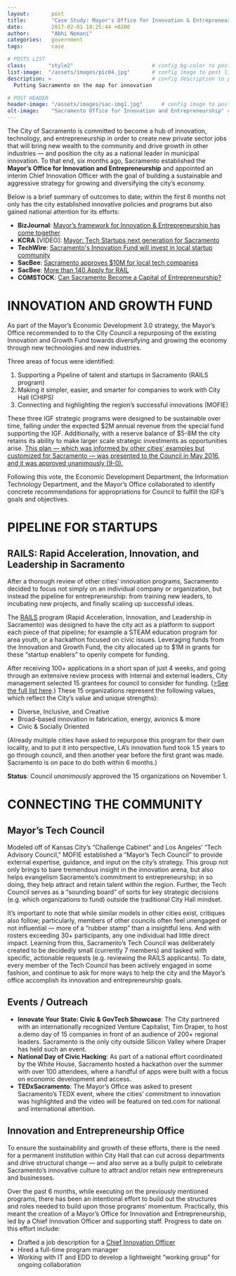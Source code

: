 ```yaml
---
layout:       post
title:        "Case Study: Mayor's Office for Innovation & Entrepreneurship"
date:         2017-02-01 18:25:44 +0200
author:       "Abhi Nemani"
categories:   government
tags:         case

# POSTS LIST
class:       "style2"                         # config bg-color to post list card (1..6)
list-image:  "/assets/images/pic04.jpg"       # config image to post list card (1..6)
description: >                                # config description to post list card
  Putting Sacramento on the map for innovation

# POST HEADER
header-image: "/assets/images/sac-img1.jpg"      # config image to post header
alt-image:    "Sacramento Office for Innovation and Entrepreneurship" # config image description to alt att.
---
```


<p>The City of Sacramento is committed to become a hub of innovation, technology, and entrepreneurship in order to create new private sector jobs that will bring new wealth to the community and drive growth in other industries — and position the city as a national leader in municipal innovation. To that end, six months ago, Sacramento established the <strong>Mayor’s Office for Innovation and Entrepreneurship</strong> and appointed an interim Chief Innovation Officer with the goal of building a sustainable and aggressive strategy for growing and diversifying the city’s economy. </p>
<p>Below is a brief summary of outcomes to date; within the first 6 months not only has the city established innovative policies and programs but also gained national attention for its efforts:
</p>
<ul>
	<li><strong>BizJournal</strong>: <a href="http://www.bizjournals.com/sacramento/news/2016/06/10/how-city-council-would-spend-8-2-million-fund.html">Mayor’s framework for Innovation & Entrepreneurship has come together</a></li>
	<li><strong>KCRA</strong> [VIDEO]: <a href="http://www.kcra.com/news/mayor-tech-startups-next-generation-for-sacramento/40175930">Mayor: Tech Startups next generation for Sacramento</a></li>
	<li><strong>TechWire</strong>: <a href="http://www.techwire.net/innovation/sacramentos-innovation-growth-fund-will-invest-in-local-companies-mayor-says.html">Sacramento's Innovation Fund will invest in local startup community</a></li>
	<li><strong>SacBee</strong>: <a href="http://www.sacbee.com/news/local/article85198202.html">Sacramento approves $10M for local tech companies</a></li>
	<li><strong>SacBee</strong>: <a href="http://www.sacbee.com/news/local/article85198202.html">More than 140 Apply for RAIL</a></li>
	<li><strong>COMSTOCK</strong>: <a href="http://www.comstocksmag.com/web-only/can-sacramento-become-capital-entrepreneurship">Can Sacramento Become a Capital of Entrepreneurship?</a></li>
</ul>
	
<h1>INNOVATION AND GROWTH FUND</h1>
<p>As part of the Mayor’s Economic Development 3.0 strategy, the Mayor’s Office recommended to to the City Council a repurposing of the existing Innovation and Growth Fund towards diversifying and growing the economy through new technologies and new industries. </p>
<p>Three areas of focus were identified: </p>
<ol><li>Supporting a Pipeline of talent and startups in Sacramento (RAILS program)</li>
<li>Making it simpler, easier, and smarter for companies to work with City Hall (CHIPS)</li>
<li>Connecting and highlighting the region’s successful innovations (MOFIE)</li></ol>
<p>These three IGF strategic programs were designed to be sustainable over time, falling under the expected $2M annual revenue from the special fund supporting the IGF. Additionally, with a reserve balance of $5-8M the city retains its ability to make larger scale strategic investments as opportunities arise. <a href="http://sacramento.granicus.com/MetaViewer.php?view_id=21&event_id=2826&meta_id=471926">This plan — which was informed by other cities’ examples but customized for Sacramento — was presented to the Council in May 2016, and it was approved unanimously (9-0).</a></p>
<p>Following this vote, the Economic Development Department, the Information Technology Department, and the Mayor’s Office collaborated to identify concrete recommendations for appropriations for Council to fulfill the IGF’s goals and objectives.</p>
<h1>PIPELINE FOR STARTUPS</h1>
<h2>RAILS: Rapid Acceleration, Innovation, and Leadership in Sacramento</h2>
<p>After a thorough review of other cities’ innovation programs, Sacramento decided to focus not simply on an individual company or organization, but instead the pipeline for entrepreneurship: from training new leaders, to incubating new projects, and finally scaling up successful ideas. </p>
<p>The <a href="http://cityofsacramento.org/RAILS">RAILS</a> program (Rapid Acceleration, Innovation, and Leadership in Sacramento) was designed to have the city act as a platform to support each piece of that pipeline; for example a STEAM education program for area youth, or a hackathon focused on civic issues. Leveraging funds from the Innovation and Growth Fund, the city allocated up to $1M in grants for these “startup enablers” to openly compete for funding.</p>
<p>After receiving 100+ applications in a short span of just 4 weeks, and going through an extensive review process with internal and external leaders, City management selected 15 grantees for council to consider for funding. (<a href="http://www.cityofsacramento.org/RAILS/2016/index.html#/">>See the full list here</a>.) These 15 organizations represent the following values, which reflect the City’s value and unique strengths): </p>
<ul><li>Diverse, Inclusive, and Creative</li>
<li>Broad-based innovation in fabrication, energy, avionics & more</li>
<li>Civic & Socially Oriented</li></ul>
<p>(Already multiple cities have asked to repurpose this program for their own locality, and to put it into perspective, LA’s innovation fund took 1.5 years to go through council, and then another year before the first grant was made. Sacramento is on pace to do both within 6 months.)</p>
<p><strong>Status</strong>: Council <i>unanimously</i> approved the 15 organizations on November 1.</p>
<!--<h1>SIMPLE, EASY, & SMART CITY HALL</h1>
<h2>CHIPS: City Hall Innovation Pilots in Sacramento (Under Construction)</h2>
<p>The City Hall Innovation Pilots (CHIP) program is designed to encourage the best innovators building government technology to come work with us, in Sacramento, to make the city a world-class digital city. In fact there are a key focus areas where innovation is critical: transportation, public safety, and permitting for example. Through a joint process with city leaders, we can identify those areas and then challenge entrepreneurs to solve them. Their pilots will let us as a city learn what works and what doesn't, and then build upon those learnings to scale up innovation.</p>
<p>Outcomes will include:</p>
<ul><li>Solving real existing challenges for city departments</li></ul>
<li>Improving customer service for citizens through digital tools</li>
<li>Connecting city staff to outside entrepreneurs</li>
<li>Finding low-cost solutions to typically multi-year, multi-million dollar contracts</li>
<li>Highlighting Sacramento as a leader in government technology</li></ul>-->


<h1>CONNECTING THE COMMUNITY</h1>
<h2>Mayor’s Tech Council</h2>
<p>Modeled off of Kansas City’s “Challenge Cabinet” and Los Angeles’ “Tech Advisory Council,” MOFIE established a “Mayor’s Tech Council” to provide external expertise, guidance, and input on the city’s strategy. This group not only brings to bare tremendous insight in the innovation arena, but also helps evangelism Sacramento’s commitment to entrepreneurship; in so doing, they help attract and retain talent within the region. Further, the Tech Council serves as a “sounding board” of sorts for key strategic decisions (e.g. which organizations to fund) outside the traditional City Hall mindset. </p>
<p>It’s important to note that while similar models in other cities exist, critiques also follow; particularly, members of other councils often feel unengaged or not influential — more of a “rubber stamp” than a insightful lens. And with rosters exceeding 30+ participants, any one individual had little direct impact. Learning from this, Sacramento’s Tech Council was deliberately created to be decidedly small (currently 7 members) and tasked with specific, actionable requests (e.g. reviewing the RAILS applicants). To date, every member of the Tech Council has been actively engaged in some fashion, and continue to ask for more ways to help the city and the Mayor’s office accomplish its innovation and entrepreneurship goals.</p>
<h2>Events / Outreach</h2>
<ul><li><strong>Innovate Your State: Civic & GovTech Showcase</strong>: The City partnered with an internationally recognized Venture Capitalist, Tim Draper, to host a.demo day of 15 companies in front of an audience of 200+ regional leaders. Sacramento is the only city outside Silicon Valley where Draper has held such an event.</li>
<li><strong>National Day of Civic Hacking</strong>: As part of a national effort coordinated by the White House, Sacramento hosted a hackathon over the summer with over 100 attendees, where a handful of apps were built with a focus on economic development and access.</li>
<li><strong>TEDxSacramento</strong>: The Mayor’s Office was asked to present Sacramento’s TEDX event, where the cities’ commitment to innovation was highlighted and the video will be featured on ted.com for national and international attention. </li></ul>
<h2>Innovation and Entrepreneurship Office</h2>
<p>To ensure the sustainability and growth of these efforts, there is the need for a permanent institution within City Hall that can cut across departments and drive structural change — and also serve as a bully pulpit to celebrate Sacramento’s innovative culture to attract and/or retain new entrepreneurs and businesses. </p>
<p>Over the past 6 months, while executing on the previously mentioned programs, there has been an intentional effort to build out the structures and roles needed to build upon those programs’ momentum. Practically, this meant the creation of a Mayor’s Office for Innovation and Entrepreneurship, led by a Chief Innovation Officer and supporting staff. Progress to date on this effort include:</p>
<ul><li>Drafted a job description for a <a href="https://docs.google.com/document/d/19UG_xMWa78CZ3Cd51plDpQmb9TYDbBwdA6BWptTmOBQ/edit">Chief Innovation Officer</a></li>
<li>Hired a full-time program manager</li>
<li>Working with IT and EDD to develop a lightweight “working group” for ongoing collaboration</li>
</ul>